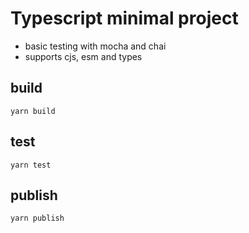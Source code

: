 # Typescript minimal project

* basic testing with mocha and chai
* supports cjs, esm and types

## build

```yarn build```

## test

```yarn test```

## publish
```yarn publish```